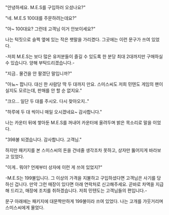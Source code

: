 "안녕하세요. M.E.S를 구입하러 오셨나요?"

"네. M.E.S 100대를 주문하려는데요?"

"아~ 100대요? 그런데 고객님 이거 안보이세요?"

나는 턱짓으로 슬쩍 옆에 있는 작은 팻말을 가리켰다. 그곳에는 이런 문구가 쓰여 있었다.

-저희 M.E.S는 보다 많은 유저분들이 즐길 수 있도록 한 분당 최대 2대까지만 구매하실 수 있습니다. 양해 부탁드리겠습니다.-

"지금.. 물건을 안 팔겠단 말입니까?"

"아뇨~ 팝니다. 대신 한 사람당 딱 두 대까지 만요. 스미스씨도 저희 민텐도 게임의 팬이실지도 모르는데, 판매를 안 할 순 없지요."

"크으... 일단 두 대를 주시오. 다시 찾아오지.."

"하루에 두 대 씩이니 매일 오시겠네요~ 감사합니다."

나는 카운터 뒤에 쌓아둔 M.E.S를 꺼내어 카운터에 올려두며 밝은 목소리로 말을 이었다.

"398불 되겠습니다. 감사합니다. 고객님."

하지만 패키지를 본 스미스씨의 돈을 건네줄 생각조차 못하고, 상자만 뚫어지게 바라보고 있었다.

"이게.. 뭐야? 언제부터 상자에 이런 게 쓰여 있었지?"

-M.E.S는 199불입니다. 그 이상의 가격을 지불하고 구입하셨다면 고객님은 사기를 당하신 겁니다. 만약 그런 매장이 있다면 아래 연락처로 신고해주세요. 곧바로 차액을 지급해 드리고, 매장에 조치를 취하겠습니다. 저희 민텐도는 고객님들의 편입니다.-

문구 아래에는 패키지에 대문짝만하게 199불이라 쓰여 있었다. 나는 고개를 갸웃거리며 스미스씨에게 물었다.